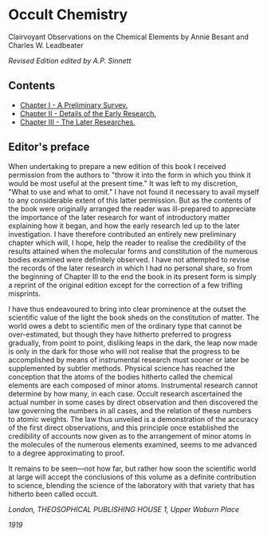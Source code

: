 # Occult Chemistry

Clairvoyant Observations on the Chemical Elements by Annie Besant and Charles W. Leadbeater

_Revised Edition edited by A.P. Sinnett_

## Contents

- [Chapter I - A Preliminary Survey.](/chap/c1)
- [Chapter II - Details of the Early Research.](/chap/c2)
- [Chapter III - The Later Researches.](/chap/c3)

## Editor's preface

When undertaking to prepare a new edition of this book I received permission from the authors to "throw it into the form in which you think it would be most useful at the present time." It was left to my discretion, "What to use and what to omit." I have not found it necessary to avail myself to any considerable extent of this latter permission. But as the contents of the book were originally arranged the reader was ill-prepared to appreciate the importance of the later research for want of introductory matter explaining how it began, and how the early research led up to the later investigation. I have therefore contributed an entirely new preliminary chapter which will, I hope, help the reader to realise the credibility of the results attained when the molecular forms and constitution of the numerous bodies examined were definitely observed. I have not attempted to revise the records of the later research in which I had no personal share, so from the beginning of Chapter III to the end the book in its present form is simply a reprint of the original edition except for the correction of a few trifling misprints.

I have thus endeavoured to bring into clear prominence at the outset the scientific value of the light the book sheds on the constitution of matter. The world owes a debt to scientific men of the ordinary type that cannot be over-estimated, but though they have hitherto preferred to progress gradually, from point to point, disliking leaps in the dark, the leap now made is only in the dark for those who will not realise that the progress to be accomplished by means of instrumental research must sooner or later be supplemented by subtler methods. Physical science has reached the conception that the atoms of the bodies hitherto called the chemical elements are each composed of minor atoms. Instrumental research cannot determine by how many, in each case. Occult research ascertained the actual number in some cases by direct observation and then discovered the law governing the numbers in all cases, and the relation of these numbers to atomic weights. The law thus unveiled is a demonstration of the accuracy of the first direct observations, and this principle once established the credibility of accounts now given as to the arrangement of minor atoms in the molecules of the numerous elements examined, seems to me advanced to a degree approximating to proof.

It remains to be seen—not how far, but rather how soon the scientific world at large will accept the conclusions of this volume as a definite contribution to science, blending the science of the laboratory with that variety that has hitherto been called occult.

_London, THEOSOPHICAL PUBLISHING HOUSE 1, Upper Woburn Place_

_1919_
